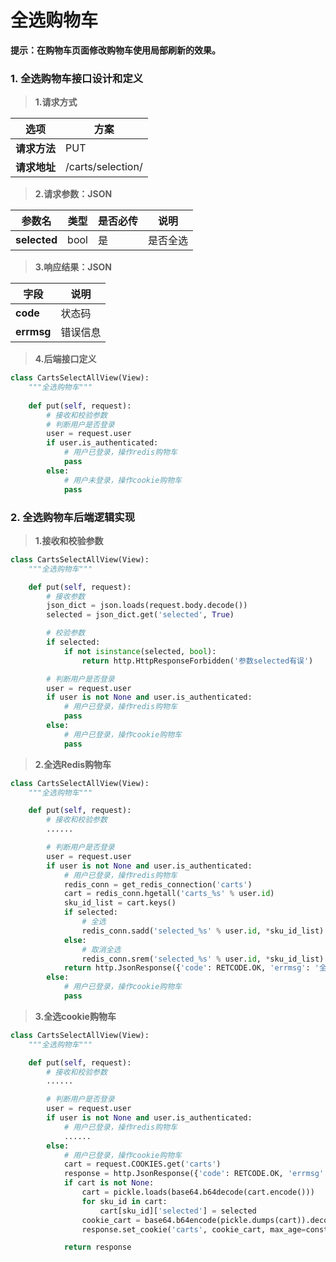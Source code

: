 # 全选购物车

**提示：在购物车页面修改购物车使用局部刷新的效果。**

### 1. 全选购物车接口设计和定义

> **1.请求方式**

| 选项 | 方案 |
| ---------------- | ---------------- |
| **请求方法** | PUT |
| **请求地址** | /carts/selection/ |

> **2.请求参数：JSON**

| 参数名 | 类型 | 是否必传 | 说明 |
| ---------------- | ---------------- | ---------------- | ---------------- |
| **selected** | bool | 是 | 是否全选 |

> **3.响应结果：JSON**

| 字段 | 说明 |
| ---------------- | ---------------- |
| **code** | 状态码 |
| **errmsg** | 错误信息 |

> **4.后端接口定义**

```python
class CartsSelectAllView(View):
    """全选购物车"""
    
    def put(self, request):
        # 接收和校验参数
        # 判断用户是否登录
        user = request.user
        if user.is_authenticated:
            # 用户已登录，操作redis购物车
            pass
        else:
            # 用户未登录，操作cookie购物车
            pass
```

### 2. 全选购物车后端逻辑实现

> **1.接收和校验参数**

```python
class CartsSelectAllView(View):
    """全选购物车"""

    def put(self, request):
        # 接收参数
        json_dict = json.loads(request.body.decode())
        selected = json_dict.get('selected', True)

        # 校验参数
        if selected:
            if not isinstance(selected, bool):
                return http.HttpResponseForbidden('参数selected有误')

        # 判断用户是否登录
        user = request.user
        if user is not None and user.is_authenticated:
            # 用户已登录，操作redis购物车
            pass
        else:
            # 用户已登录，操作cookie购物车
            pass
```

> **2.全选Redis购物车**

```python
class CartsSelectAllView(View):
    """全选购物车"""

    def put(self, request):
        # 接收和校验参数
        ......

        # 判断用户是否登录
        user = request.user
        if user is not None and user.is_authenticated:
            # 用户已登录，操作redis购物车
            redis_conn = get_redis_connection('carts')
            cart = redis_conn.hgetall('carts_%s' % user.id)
            sku_id_list = cart.keys()
            if selected:
                # 全选
                redis_conn.sadd('selected_%s' % user.id, *sku_id_list)
            else:
                # 取消全选
                redis_conn.srem('selected_%s' % user.id, *sku_id_list)
            return http.JsonResponse({'code': RETCODE.OK, 'errmsg': '全选购物车成功'})
        else:
            # 用户已登录，操作cookie购物车
            pass
```

> **3.全选cookie购物车**

```python
class CartsSelectAllView(View):
    """全选购物车"""

    def put(self, request):
        # 接收和校验参数
        ......

        # 判断用户是否登录
        user = request.user
        if user is not None and user.is_authenticated:
            # 用户已登录，操作redis购物车
            ......
        else:
            # 用户已登录，操作cookie购物车
            cart = request.COOKIES.get('carts')
            response = http.JsonResponse({'code': RETCODE.OK, 'errmsg': '全选购物车成功'})
            if cart is not None:
                cart = pickle.loads(base64.b64decode(cart.encode()))
                for sku_id in cart:
                    cart[sku_id]['selected'] = selected
                cookie_cart = base64.b64encode(pickle.dumps(cart)).decode()
                response.set_cookie('carts', cookie_cart, max_age=constants.CARTS_COOKIE_EXPIRES)

            return response
```